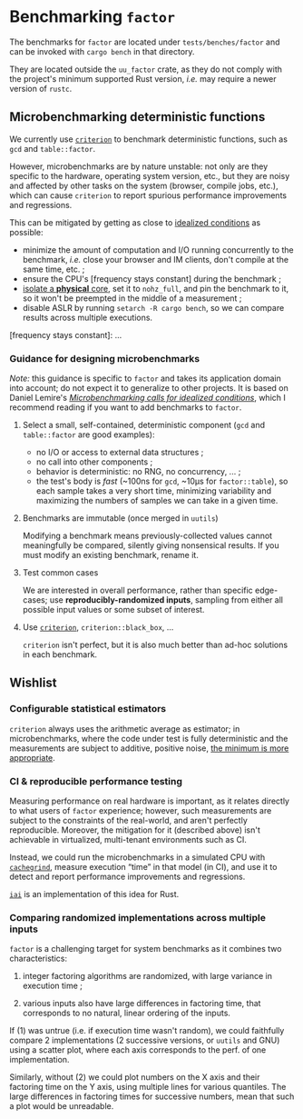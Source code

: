 # Benchmarking `factor`

<!-- spell-checker:ignore (names) Daniel Lemire * Lemire's ; (misc) nohz -->

The benchmarks for `factor` are located under `tests/benches/factor`
and can be invoked with `cargo bench` in that directory.

They are located outside the `uu_factor` crate, as they do not comply
with the project's minimum supported Rust version, *i.e.* may require
a newer version of `rustc`.

## Microbenchmarking deterministic functions

We currently use [`criterion`] to benchmark deterministic functions,
such as `gcd` and `table::factor`.

However, microbenchmarks are by nature unstable: not only are they specific to
the hardware, operating system version, etc., but they are noisy and affected
by other tasks on the system (browser, compile jobs, etc.), which can cause
`criterion` to report spurious performance improvements and regressions.

This can be mitigated by getting as close to [idealized conditions][lemire]
as possible:

- minimize the amount of computation and I/O running concurrently to the
  benchmark, *i.e.* close your browser and IM clients, don't compile at the
  same time, etc. ;
- ensure the CPU's [frequency stays constant] during the benchmark ;
- [isolate a **physical** core], set it to `nohz_full`, and pin the benchmark
  to it, so it won't be preempted in the middle of a measurement ;
- disable ASLR by running `setarch -R cargo bench`, so we can compare results
  across multiple executions.

[`criterion`]: https://bheisler.github.io/criterion.rs/book/index.html
[lemire]: https://lemire.me/blog/2018/01/16/microbenchmarking-calls-for-idealized-conditions/
[isolate a **physical** core]: https://pyperf.readthedocs.io/en/latest/system.html#isolate-cpus-on-linux
[frequency stays constant]: ... <!-- ToDO -->

### Guidance for designing microbenchmarks

*Note:* this guidance is specific to `factor` and takes its application domain
into account; do not expect it to generalize to other projects.  It is based
on Daniel Lemire's [*Microbenchmarking calls for idealized conditions*][lemire],
which I recommend reading if you want to add benchmarks to `factor`.

1. Select a small, self-contained, deterministic component
   (`gcd` and `table::factor` are good examples):

   - no I/O or access to external data structures ;
   - no call into other components ;
   - behavior is deterministic: no RNG, no concurrency, ... ;
   - the test's body is *fast* (~100ns for `gcd`, ~10µs for `factor::table`),
     so each sample takes a very short time, minimizing variability and
     maximizing the numbers of samples we can take in a given time.

1. Benchmarks are immutable (once merged in `uutils`)

   Modifying a benchmark means previously-collected values cannot meaningfully
   be compared, silently giving nonsensical results.  If you must modify an
   existing benchmark, rename it.

1. Test common cases

   We are interested in overall performance, rather than specific edge-cases;
   use **reproducibly-randomized inputs**, sampling from either all possible
   input values or some subset of interest.

1. Use [`criterion`], `criterion::black_box`, ...

   `criterion` isn't perfect, but it is also much better than ad-hoc
   solutions in each benchmark.

## Wishlist

### Configurable statistical estimators

`criterion` always uses the arithmetic average as estimator; in microbenchmarks,
where the code under test is fully deterministic and the measurements are
subject to additive, positive noise, [the minimum is more appropriate][lemire].

### CI & reproducible performance testing

Measuring performance on real hardware is important, as it relates directly
to what users of `factor` experience; however, such measurements are subject
to the constraints of the real-world, and aren't perfectly reproducible.
Moreover, the mitigation for it (described above) isn't achievable in
virtualized, multi-tenant environments such as CI.

Instead, we could run the microbenchmarks in a simulated CPU with [`cachegrind`],
measure execution “time” in that model (in CI), and use it to detect and report
performance improvements and regressions.

[`iai`] is an implementation of this idea for Rust.

[`cachegrind`]: https://www.valgrind.org/docs/manual/cg-manual.html
[`iai`]: https://bheisler.github.io/criterion.rs/book/iai/iai.html

### Comparing randomized implementations across multiple inputs

`factor` is a challenging target for system benchmarks as it combines two
characteristics:

1. integer factoring algorithms are randomized, with large variance in
   execution time ;

1. various inputs also have large differences in factoring time, that
   corresponds to no natural, linear ordering of the inputs.

If (1) was untrue (i.e. if execution time wasn't random), we could faithfully
compare 2 implementations (2 successive versions, or `uutils` and GNU) using
a scatter plot, where each axis corresponds to the perf. of one implementation.

Similarly, without (2) we could plot numbers on the X axis and their factoring
time on the Y axis, using multiple lines for various quantiles.  The large
differences in factoring times for successive numbers, mean that such a plot
would be unreadable.
